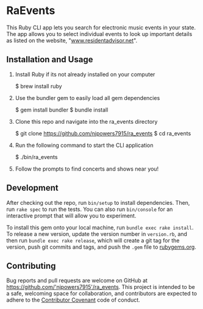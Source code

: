 # RaEvents

This Ruby CLI app lets you search for electronic music events in your state. The app allows you to select individual events to look up important details as listed on the website, "www.residentadvisor.net".


## Installation and Usage

1. Install Ruby if its not already installed on your computer

    $ brew install ruby

2. Use the bundler gem to easily load all gem dependencies

    $ gem install bundler
    $ bundle install

3. Clone this repo and navigate into the ra_events directory

    $ git clone https://github.com/njpowers7915/ra_events
    $ cd ra_events

4. Run the following command to start the CLI application

    $ ./bin/ra_events

5. Follow the prompts to find concerts and shows near you!

## Development

After checking out the repo, run `bin/setup` to install dependencies. Then, run `rake spec` to run the tests. You can also run `bin/console` for an interactive prompt that will allow you to experiment.

To install this gem onto your local machine, run `bundle exec rake install`. To release a new version, update the version number in `version.rb`, and then run `bundle exec rake release`, which will create a git tag for the version, push git commits and tags, and push the `.gem` file to [rubygems.org](https://rubygems.org).

## Contributing

Bug reports and pull requests are welcome on GitHub at https://github.com/'njpowers7915'/ra_events. This project is intended to be a safe, welcoming space for collaboration, and contributors are expected to adhere to the [Contributor Covenant](http://contributor-covenant.org) code of conduct.
